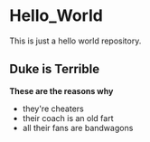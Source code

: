 # Hello_World
This is just a hello world repository.

## Duke is Terrible

**These are the reasons why**

* they're cheaters
* their coach is an old fart
* all their fans are bandwagons
